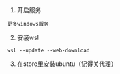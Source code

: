 1. 开启服务
```shell
更多windows服务
```

2. 安装wsl
```shell
wsl --update --web-download
```

3. 在store里安装ubuntu（记得关代理）
